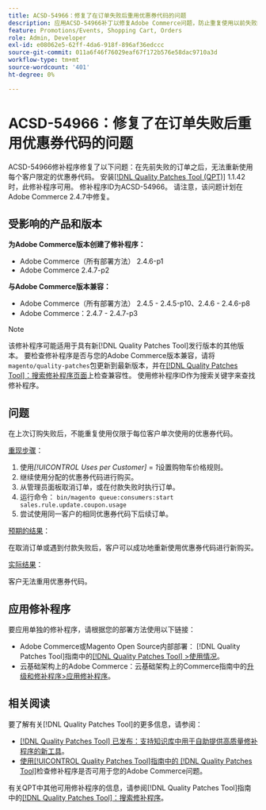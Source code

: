 ```yaml
---
title: ACSD-54966：修复了在订单失败后重用优惠券代码的问题
description: 应用ACSD-54966补丁以修复Adobe Commerce问题，防止重复使用以前失败的订单中每个促销和购物车限制的优惠券代码。
feature: Promotions/Events, Shopping Cart, Orders
role: Admin, Developer
exl-id: e08062e5-62ff-4da6-918f-896af36edccc
source-git-commit: 011a6f46f76029eaf67f172b576e58dac9710a3d
workflow-type: tm+mt
source-wordcount: '401'
ht-degree: 0%

---
```


# ACSD-54966：修复了在订单失败后重用优惠券代码的问题

ACSD-54966修补程序修复了以下问题：在先前失败的订单之后，无法重新使用每个客户限定的优惠券代码。 安装[[!DNL Quality Patches Tool (QPT)]](https://experienceleague.adobe.com/zh-hans/docs/commerce-operations/tools/quality-patches-tool/quality-patches-tool-to-self-serve-quality-patches) 1.1.42时，此修补程序可用。 修补程序ID为ACSD-54966。 请注意，该问题计划在Adobe Commerce 2.4.7中修复。

## 受影响的产品和版本

**为Adobe Commerce版本创建了修补程序：**

* Adobe Commerce（所有部署方法） 2.4.6-p1
* Adobe Commerce 2.4.7-p2

**与Adobe Commerce版本兼容：**

* Adobe Commerce（所有部署方法） 2.4.5 - 2.4.5-p10、2.4.6 - 2.4.6-p8
* Adobe Commerce：2.4.7 - 2.4.7-p3

>[!NOTE]
>
>该修补程序可能适用于具有新[!DNL Quality Patches Tool]发行版本的其他版本。 要检查修补程序是否与您的Adobe Commerce版本兼容，请将`magento/quality-patches`包更新到最新版本，并在[[!DNL Quality Patches Tool]：搜索修补程序页面](https://experienceleague.adobe.com/tools/commerce-quality-patches/index.html?lang=zh-Hans)上检查兼容性。 使用修补程序ID作为搜索关键字来查找修补程序。

## 问题

在上次订购失败后，不能重复使用仅限于每位客户单次使用的优惠券代码。

<u>重现步骤</u>：

1. 使用&#x200B;*[!UICONTROL Uses per Customer]* = *1*&#x200B;设置购物车价格规则。
1. 继续使用分配的优惠券代码进行购买。
1. 从管理员面板取消订单，或在付款失败时执行订单。
1. 运行命令： `bin/magento queue:consumers:start sales.rule.update.coupon.usage`
1. 尝试使用同一客户的相同优惠券代码下后续订单。

<u>预期的结果</u>：

在取消订单或遇到付款失败后，客户可以成功地重新使用优惠券代码进行新购买。

<u>实际结果</u>：

客户无法重用优惠券代码。

## 应用修补程序

要应用单独的修补程序，请根据您的部署方法使用以下链接：

* Adobe Commerce或Magento Open Source内部部署： [!DNL Quality Patches Tool]指南中的[[!DNL Quality Patches Tool] >使用情况](/help/tools/quality-patches-tool/usage.md)。
* 云基础架构上的Adobe Commerce：云基础架构上的Commerce指南中的[升级和修补程序>应用修补程序](https://experienceleague.adobe.com/docs/commerce-cloud-service/user-guide/develop/upgrade/apply-patches.html?lang=zh-Hans)。

## 相关阅读

要了解有关[!DNL Quality Patches Tool]的更多信息，请参阅：

* [[!DNL Quality Patches Tool] 已发布：支持知识库中用于自助提供高质量修补程序的新工具](https://experienceleague.adobe.com/zh-hans/docs/commerce-operations/tools/quality-patches-tool/quality-patches-tool-to-self-serve-quality-patches)。
* [使用[!UICONTROL Quality Patches Tool]指南中的 [!DNL Quality Patches Tool]](/help/tools/quality-patches-tool/patches-available-in-qpt/check-patch-for-magento-issue-with-magento-quality-patches.md)检查修补程序是否可用于您的Adobe Commerce问题。

有关QPT中其他可用修补程序的信息，请参阅[!DNL Quality Patches Tool]指南中的[[!DNL Quality Patches Tool]：搜索修补程序](https://experienceleague.adobe.com/tools/commerce-quality-patches/index.html?lang=zh-Hans)。
